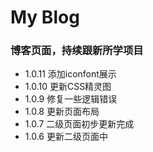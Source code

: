 # My Blog
### 博客页面，持续跟新所学项目

- 1.0.11 添加iconfont展示
- 1.0.10 更新CSS精灵图 
- 1.0.9  修复一些逻辑错误
- 1.0.8  更新页面布局
- 1.0.7  二级页面初步更新完成
- 1.0.6  更新二级页面中
